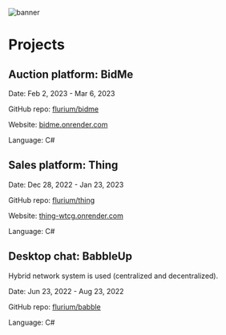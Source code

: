 ![banner](/banner.svg)

# Projects

## Auction platform: BidMe

Date: Feb 2, 2023 - Mar 6, 2023

GitHub repo: [flurium/bidme](https://github.com/flurium/bidme)

Website: [bidme.onrender.com](https://bidme.onrender.com)

Language: C#

## Sales platform: Thing

Date: Dec 28, 2022 - Jan 23, 2023

GitHub repo: [flurium/thing](https://github.com/flurium/thing)

Website: [thing-wtcg.onrender.com](https://thing-wtcg.onrender.com)

Language: C#

## Desktop chat: BabbleUp

Hybrid network system is used (centralized and decentralized).

Date: Jun 23, 2022 - Aug 23, 2022

GitHub repo: [flurium/babble](https://github.com/flurium/babble)

Language: C#
